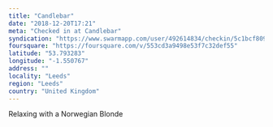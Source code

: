 ```yaml
---
title: "Candlebar"
date: "2018-12-20T17:21"
meta: "Checked in at Candlebar"
syndication: "https://www.swarmapp.com/user/492614834/checkin/5c1bcf809cadd9002cd1b180"
foursquare: "https://foursquare.com/v/553cd3a9498e53f7c32def55"
latitude: "53.793283"
longitude: "-1.550767"
address: ""
locality: "Leeds"
region: "Leeds"
country: "United Kingdom"
---
```

Relaxing with a Norwegian Blonde
